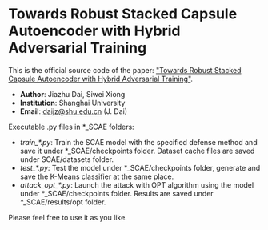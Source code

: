 # **Towards Robust Stacked Capsule Autoencoder with Hybrid Adversarial Training**

This is the official source code of the paper: ["Towards Robust Stacked Capsule Autoencoder with Hybrid Adversarial Training"](https://arxiv.org/abs/2202.13755).

* **Author**: Jiazhu Dai, Siwei Xiong
* **Institution**: Shanghai University
* **Email**: daijz@shu.edu.cn (J. Dai)

Executable .py files in *_SCAE folders:

* *train\_\*.py*: Train the SCAE model with the specified defense method and save it under *_SCAE/checkpoints folder. Dataset cache files are saved under SCAE/datasets folder.
* *test\_\*.py*: Test the model under *_SCAE/checkpoints folder, generate and save the K-Means classifier at the same place.
* *attack_opt\_\*.py*: Launch the attack with OPT algorithm using the model under *_SCAE/checkpoints folder. Results are saved under *_SCAE/results/opt folder.

Please feel free to use it as you like.